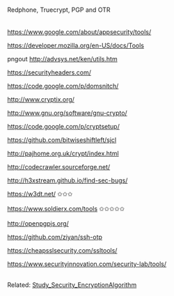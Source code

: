 <br>

Redphone, Truecrypt, PGP and OTR<br>
<br>
<br>
<a href='https://www.google.com/about/appsecurity/tools/'>https://www.google.com/about/appsecurity/tools/</a>

<a href='https://developer.mozilla.org/en-US/docs/Tools'>https://developer.mozilla.org/en-US/docs/Tools</a>

pngout  <a href='http://advsys.net/ken/utils.htm'>http://advsys.net/ken/utils.htm</a>

<a href='https://securityheaders.com/'>https://securityheaders.com/</a>

<a href='https://code.google.com/p/domsnitch/'>https://code.google.com/p/domsnitch/</a>

<a href='http://www.cryptix.org/'>http://www.cryptix.org/</a>

<a href='http://www.gnu.org/software/gnu-crypto/'>http://www.gnu.org/software/gnu-crypto/</a>

<a href='https://code.google.com/p/cryptsetup/'>https://code.google.com/p/cryptsetup/</a>

<a href='https://github.com/bitwiseshiftleft/sjcl'>https://github.com/bitwiseshiftleft/sjcl</a>

<a href='http://pajhome.org.uk/crypt/index.html'>http://pajhome.org.uk/crypt/index.html</a>

<a href='http://codecrawler.sourceforge.net/'>http://codecrawler.sourceforge.net/</a>

<a href='http://h3xstream.github.io/find-sec-bugs/'>http://h3xstream.github.io/find-sec-bugs/</a>

<a href='https://w3dt.net/'>https://w3dt.net/</a> ✩✩✩<br>
<br>
<a href='https://www.soldierx.com/tools'>https://www.soldierx.com/tools</a> ✩✩✩✩✩<br>
<br>
<a href='http://openpgpjs.org/'>http://openpgpjs.org/</a>

<a href='https://github.com/ziyan/ssh-otp'>https://github.com/ziyan/ssh-otp</a>

<a href='https://cheapsslsecurity.com/ssltools/'>https://cheapsslsecurity.com/ssltools/</a>

<a href='https://www.securityinnovation.com/security-lab/tools/'>https://www.securityinnovation.com/security-lab/tools/</a>


<br>
Related: <a href='Study_Security_EncryptionAlgorithm.md'>Study_Security_EncryptionAlgorithm</a>